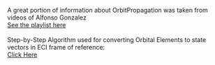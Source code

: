 A great portion of information about OrbitPropagation was taken from videos of Alfonso Gonzalez<br>
<a href="https://www.youtube.com/watch?v=7SLwFzi_1cY&list=PLOIRBaljOV8gn074rWFWYP1dCr2dJqWab&index=1"> See the playlist here </a>
<br><br>
Step-by-Step Algorithm used for converting Orbital Elements to state vectors in ECI frame of reference:
<br>
<a href="https://downloads.rene-schwarz.com/download/M001-Keplerian_Orbit_Elements_to_Cartesian_State_Vectors.pdf">Click Here </a>
